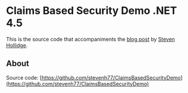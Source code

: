 # Claims Based Security Demo .NET 4.5

This is the source code that accompaniments the [blog post](http://stevenhollidge.blogspot.co.uk/2012/06/claims-based-security-net-45.html) by [Steven Hollidge](http://stevenhollidge.com).


## About

Source code:  [https://github.com/stevenh77/ClaimsBasedSecurityDemo](https://github.com/stevenh77/ClaimsBasedSecurityDemo)
